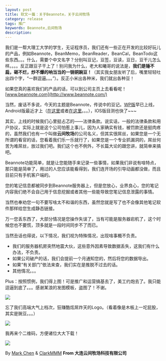 ```yaml
---
layout: post
title: 软文一篇：关于Beannote，关于云间牧场
category: release
tags: 推广
keywords: Beannote,云间牧场
description:
---
```


我们是一帮大理工大学的学生，无证程序员，我们还有一些正在开发的比较好玩儿的产品，例如Beannote，BeanMemo，BeanReader，BeanCal，BeanTodo这些东西。。。什么，需要个中文名字？分别叫豆记，豆签，豆读，豆日，豆干儿怎么样。。。。反正跟豆子干上了！别问我为什么，老大和曦哥的说法是，**我们是锤不扁，砸不烂，炒不爆的响当当的一锅铜豌豆！**（其实我女朋友听了后，嘴里轻轻吐出四个字，“一群逗逼。。。”）。反正小米出各种米，我们就出各种豆！

如果您真的喜欢我们的产品的话，可以到公司主页上去看看呢！[www.beannote.com](http://www.beannote.com/)

当然，废话不多说，今天的主题是Beannote，传说中的豆记。[WP版](http://www.windowsphone.com/zh-cn/store/app/beannote/03d348c8-bfc7-4fe7-95d0-da6c54be2111)早已上线，Android版最近才上（[在这里](http://apk.hiapk.com/html/2014/01/2261312.html)或者[在这里](http://app.xiaomi.com/detail/55014)。。。），IOS版目测也快了~~~

其实，上线的时候我们心里挺忐忑的——法律条款。说实话，一般的法律条款和用户协议，实际上就是这个公司怕惹上事儿，因为人家确实有钱，被罚款还是挺肉疼的，虽然我们也有一个叫做**云间牧场**的公司名义，但其实很屌丝，如果您是一个无所谓的看官的话，您看着我们乐一乐就行了，如果您是一个专业抓漏洞的，屌丝何苦为难屌丝，放过我们吧。我们这个也不例外，不长篇大论的跟您讲，就简单来搞吧。

Beannote功能简单，就是让您能随手来记录一些事情，如果我们非说有啥特点，那只能是简单了，用过的人您应该能看得到，我们连开场的引导动画都没做，而且目前只有手机客户端的。

您的笔记信息都被同步到Beannote服务器上，但是您放心，业界良心，您的笔记内容我们绝不会自己用于信息挖掘或者其他一些能导致您笔记信息泄露的事情。

当然也奉劝您一句不要写啥太不和谐的东西，虽然您就是写了也不会像其他笔记软件那样给您生成静态链接。

万一您丢东西了，大部分情况是您操作失误了，当有可能是服务器宕机了，这个时候您也不要慌，顶多就是一段时间同步不了而已。

当然丑话也得说，以下情况，我们视为特殊情况，出现啥事概不负责。

- 我们的服务器机房突然地震大伙，这些意外因素导致数据丢失，这我们有什么办法，不负责。
- 如果公司破产的话，我们会提前一个月通知您的，然后将您的数据导出。
- 如果“有关部门”依法来查，我们实在是推脱不过去的话。
- 其他情况。。。

Plus：按照惯例，我们得上图！可是推广和运营搞基去了，美工约炮去了。我只能逗逼到底了。。。感谢某浪的发图模板，盗图了！不谢。

![](http://mc-tuchuang.qiniudn.com/bnbeannote.jpg)

忘了我们高端大气上档次，狂赚酷炫屌炸天的Logo。（看着像是木板上一坨屁股，其实是豌豆。。。）

![](http://mc-tuchuang.qiniudn.com/bnbeannote_icon.png)

我再来个二维码，方便诸位大大下载！

![](http://mc-tuchuang.qiniudn.com/bnerweima.png)

By [Mark Chen](http://weibo.com/markchentl) & [ClarkMMM](http://weibo.com/clarkchencoolguy) **From 大连云间牧场科技有限公司**
